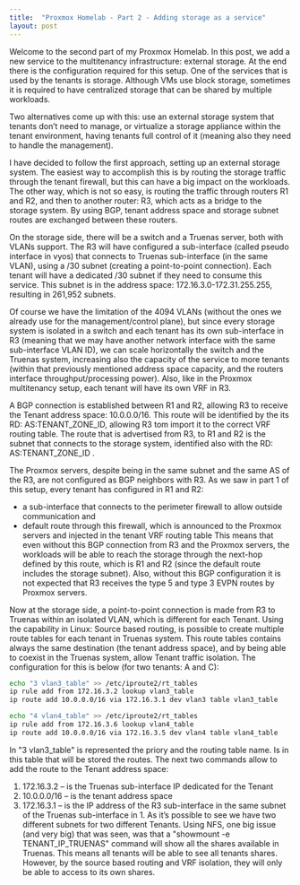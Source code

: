 ```yaml
---
title:  "Proxmox Homelab - Part 2 - Adding storage as a service"
layout: post
---
```


Welcome to the second part of my Proxmox Homelab. In this post, we add a new service to the multitenancy infrastructure: external storage. At the end there is the configuration required for this setup.
One of the services that is used by the tenants is storage. Although VMs use block storage, sometimes it is required to have centralized storage that can be shared by multiple workloads. 
<!--more-->

Two alternatives come up with this: use an external storage system that tenants don’t need to manage, or virtualize a storage appliance within the tenant environment, having tenants full control of it (meaning also they need to handle the management).

I have decided to follow the first approach, setting up an external storage system. The easiest way to accomplish this is by routing the storage traffic through the tenant firewall, but this can have a big impact on the workloads.
The other way, which is not so easy, is routing the traffic through routers R1 and R2, and then to another router: R3, which acts as a bridge to the storage system. By using BGP, tenant address space and storage subnet routes are exchanged between these routers.

On the storage side, there will be a switch and a Truenas server, both with VLANs support. The R3 will have configured a sub-interface (called pseudo interface in vyos) that connects to Truenas sub-interface (in the same VLAN), using a /30 subnet (creating a point-to-point connection). Each tenant will have a dedicated /30 subnet if they need to consume this service. This subnet is in the address space: 172.16.3.0-172.31.255.255, resulting in 261,952 subnets.

Of course we have the limitation of the 4094 VLANs (without the ones we already use for the management/control plane), but since every storage system is isolated in a switch and each tenant has its own sub-interface in R3 (meaning that we may have another network interface with the same sub-interface VLAN ID), we can scale horizontally the switch and the Truenas system, increasing also the capacity of the service to more tenants (within that previously mentioned address space capacity, and the routers interface throughput/processing power). Also, like in the Proxmox multitenancy setup, each tenant will have its own VRF in R3.

A BGP connection is established between R1 and R2, allowing R3 to receive the Tenant address space: 10.0.0.0/16. This route will be identified by the its RD: AS:TENANT_ZONE_ID, allowing R3 tom import it to the correct VRF routing table. The route that is advertised from R3, to R1 and R2 is the subnet that connects to the storage system, identified also with the RD: AS:TENANT_ZONE_ID .

The Proxmox servers, despite being in the same subnet and the same AS of the R3, are not configured as BGP neighbors with R3. As we saw in part 1 of this setup, every tenant has configured in R1 and R2:
* a sub-interface that connects to the perimeter firewall to allow outside communication and
* default route through this firewall, which is announced to the Proxmox servers and injected in the tenant VRF routing table
This means that even without this BGP connection from R3 and the Proxmox servers, the workloads will be able to reach the storage through the next-hop defined by this route, which is R1 and R2 (since the default route includes the storage subnet). Also, without this BGP configuration it is not expected that R3 receives the type 5 and type 3 EVPN routes by Proxmox servers.

Now at the storage side, a point-to-point connection is made from R3 to Truenas within an isolated VLAN, which is different for each Tenant. Using the capability in Linux: Source based routing, is possible to create multiple route tables for each tenant in Truenas system. This route tables contains always the same destination (the tenant address space), and by being able to coexist in the Truenas system, allow Tenant traffic isolation.
The configuration for this is below (for two tenants: A and C):
```bash
echo "3 vlan3_table" >> /etc/iproute2/rt_tables
ip rule add from 172.16.3.2 lookup vlan3_table
ip route add 10.0.0.0/16 via 172.16.3.1 dev vlan3 table vlan3_table

echo "4 vlan4_table" >> /etc/iproute2/rt_tables
ip rule add from 172.16.3.6 lookup vlan4_table
ip route add 10.0.0.0/16 via 172.16.3.5 dev vlan4 table vlan4_table
```

In "3 vlan3_table" is represented the priory and the routing table name. Is in this table that will be stored the routes. 
The next two commands allow to add the route to the Tenant address space:
1. 172.16.3.2 – is the Truenas sub-interface IP dedicated for the Tenant
2. 10.0.0.0/16 – is the tenant address space
3. 172.16.3.1 – is the IP address of the R3 sub-interface in the same subnet of the Truenas sub-interface in 1.
As it’s possible to see we have two different subnets for two different Tenants.
Using NFS, one big issue (and very big) that was seen, was that a "showmount -e TENANT_IP_TRUENAS" command will show all the shares available in Truenas. This means all tenants will be able to see all tenants shares. However, by the source based routing and VRF isolation, they will only be able to access to its own shares.
